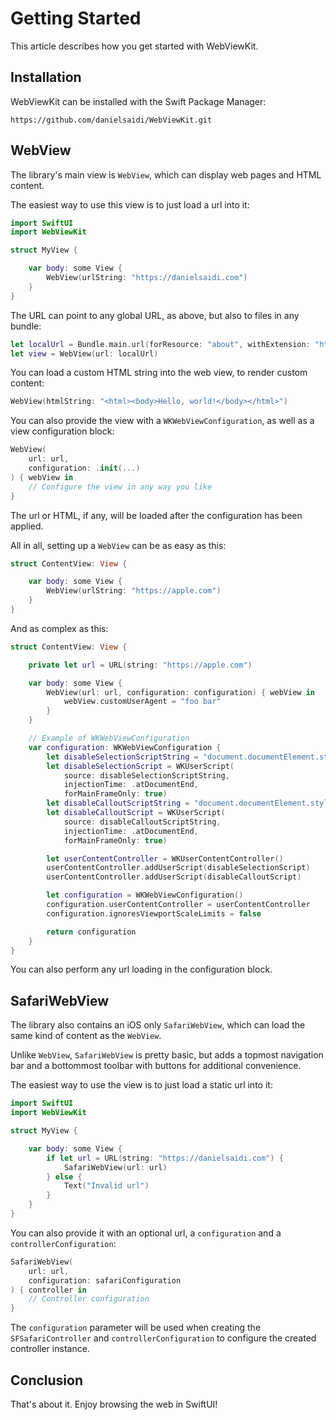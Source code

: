 # Getting Started

This article describes how you get started with WebViewKit.


## Installation

WebViewKit can be installed with the Swift Package Manager:

```
https://github.com/danielsaidi/WebViewKit.git
``` 


## WebView

The library's main view is ``WebView``, which can display web pages and HTML content.

The easiest way to use this view is to just load a url into it:

```swift
import SwiftUI
import WebViewKit

struct MyView {

    var body: some View {
        WebView(urlString: "https://danielsaidi.com")
    }
}
```

The URL can point to any global URL, as above, but also to files in any bundle:

```swift
let localUrl = Bundle.main.url(forResource: "about", withExtension: "html")
let view = WebView(url: localUrl)
``` 

You can load a custom HTML string into the web view, to render custom content:

```swift
WebView(htmlString: "<html><body>Hello, world!</body></html>")
``` 

You can also provide the view with a `WKWebViewConfiguration`, as well as a view configuration block:

```swift
WebView(
    url: url,
    configuration: .init(...)
) { webView in
    // Configure the view in any way you like
}
```

The url or HTML, if any, will be loaded after the configuration has been applied. 

All in all, setting up a `WebView` can be as easy as this:

```swift
struct ContentView: View {

    var body: some View {
        WebView(urlString: "https://apple.com")
    }
}
```

And as complex as this:

```swift
struct ContentView: View {

    private let url = URL(string: "https://apple.com")

    var body: some View {
        WebView(url: url, configuration: configuration) { webView in
            webView.customUserAgent = "foo bar"
        }
    }

    // Example of WKWebViewConfiguration
    var configuration: WKWebViewConfiguration {
        let disableSelectionScriptString = "document.documentElement.style.webkitUserSelect='none';"
        let disableSelectionScript = WKUserScript(
            source: disableSelectionScriptString,
            injectionTime: .atDocumentEnd,
            forMainFrameOnly: true)
        let disableCalloutScriptString = "document.documentElement.style.webkitTouchCallout='none';"
        let disableCalloutScript = WKUserScript(
            source: disableCalloutScriptString,
            injectionTime: .atDocumentEnd,
            forMainFrameOnly: true)

        let userContentController = WKUserContentController()
        userContentController.addUserScript(disableSelectionScript)
        userContentController.addUserScript(disableCalloutScript)

        let configuration = WKWebViewConfiguration()
        configuration.userContentController = userContentController
        configuration.ignoresViewportScaleLimits = false

        return configuration
    }
}
```

You can also perform any url loading in the configuration block.


## SafariWebView

The library also contains an iOS only ``SafariWebView``, which can load the same kind of content as the ``WebView``.

Unlike ``WebView``, ``SafariWebView`` is pretty basic, but adds a topmost navigation bar and a bottommost toolbar with buttons for additional convenience.

The easiest way to use the view is to just load a static url into it:

```swift
import SwiftUI
import WebViewKit

struct MyView {

    var body: some View {
        if let url = URL(string: "https://danielsaidi.com") {
            SafariWebView(url: url)
        } else {
            Text("Invalid url")
        }
    }
}
```

You can also provide it with an optional url, a `configuration` and a `controllerConfiguration`:

```swift
SafariWebView(
    url: url,
    configuration: safariConfiguration
) { controller in
    // Controller configuration
}
```

The `configuration` parameter will be used when creating the `SFSafariController` and `controllerConfiguration` to configure the created controller instance.    


## Conclusion

That's about it. Enjoy browsing the web in SwiftUI!

